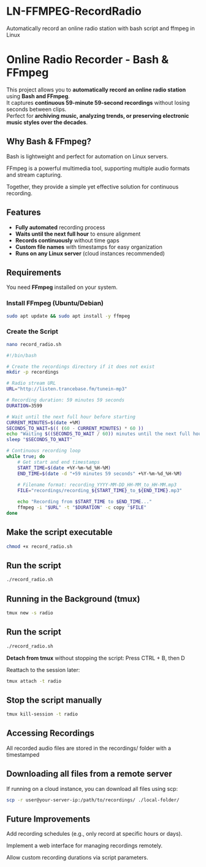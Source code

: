 # LN-FFMPEG-RecordRadio
Automatically record an online radio station with bash script and ffmpeg in Linux

# Online Radio Recorder - Bash & FFmpeg
This project allows you to **automatically record an online radio station** using **Bash and FFmpeg**.  
It captures **continuous 59-minute 59-second recordings** without losing seconds between clips.  
Perfect for **archiving music, analyzing trends, or preserving electronic music styles over the decades**.

## Why Bash & FFmpeg?
Bash is lightweight and perfect for automation on Linux servers.

FFmpeg is a powerful multimedia tool, supporting multiple audio formats and stream capturing.

Together, they provide a simple yet effective solution for continuous recording.

## Features
- **Fully automated** recording process
- **Waits until the next full hour** to ensure alignment
- **Records continuously** without time gaps
- **Custom file names** with timestamps for easy organization
- **Runs on any Linux server** (cloud instances recommended)

## Requirements
You need **FFmpeg** installed on your system.

### **Install FFmpeg (Ubuntu/Debian)**
```bash
sudo apt update && sudo apt install -y ffmpeg
```

### **Create the Script**

```bash
nano record_radio.sh
```

```bash
#!/bin/bash

# Create the recordings directory if it does not exist
mkdir -p recordings

# Radio stream URL
URL="http://listen.trancebase.fm/tunein-mp3"

# Recording duration: 59 minutes 59 seconds
DURATION=3599

# Wait until the next full hour before starting
CURRENT_MINUTES=$(date +%M)
SECONDS_TO_WAIT=$(( (60 - CURRENT_MINUTES) * 60 ))
echo "Waiting $((SECONDS_TO_WAIT / 60)) minutes until the next full hour..."
sleep "$SECONDS_TO_WAIT"

# Continuous recording loop
while true; do
    # Get start and end timestamps
    START_TIME=$(date +%Y-%m-%d_%H-%M)
    END_TIME=$(date -d "+59 minutes 59 seconds" +%Y-%m-%d_%H-%M)
    
    # Filename format: recording_YYYY-MM-DD_HH-MM_to_HH-MM.mp3
    FILE="recordings/recording_${START_TIME}_to_${END_TIME}.mp3"

    echo "Recording from $START_TIME to $END_TIME..."
    ffmpeg -i "$URL" -t "$DURATION" -c copy "$FILE"
done
```

## Make the script executable
```bash
chmod +x record_radio.sh
```

## Run the script
```bash
./record_radio.sh
```

## Running in the Background (tmux)
```bash
tmux new -s radio
```
## Run the script
```bash
./record_radio.sh
```

**Detach from tmux** without stopping the script: Press CTRL + B, then D

Reattach to the session later: 
```bash
tmux attach -t radio
```

## Stop the script manually
```bash
tmux kill-session -t radio
```

## Accessing Recordings
All recorded audio files are stored in the recordings/ folder with a timestamped

## Downloading all files from a remote server
If running on a cloud instance, you can download all files using scp: 
```bash
scp -r user@your-server-ip:/path/to/recordings/ ./local-folder/
```

## Future Improvements
Add recording schedules (e.g., only record at specific hours or days).

Implement a web interface for managing recordings remotely.

Allow custom recording durations via script parameters.
